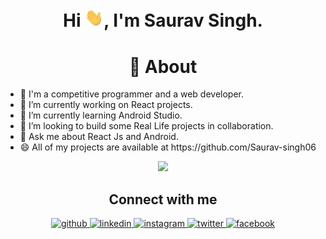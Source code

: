 <h1 align="center">Hi <img src="https://raw.githubusercontent.com/ABSphreak/ABSphreak/master/gifs/Hi.gif" width="30px">, I'm Saurav Singh.</h1>
<h1 align="center">🧐 About</h1>
<ul>
  <li>🧑 I'm a competitive programmer and a web developer.</li>
<li>🔭 I’m currently working on React projects.</li>
<li>🌱 I’m currently learning Android Studio.</li>
<li>👯 I’m looking to build some Real Life projects in collaboration.</li>
<li>💬 Ask me about React Js and Android.</li>
<li>😄 All of my projects are available at https://github.com/Saurav-singh06</li>
  </ul>
  
  <p align="center">
  <img src="https://github-readme-streak-stats.herokuapp.com/?user=Saurav-singh06&layout=compact" />
</p>

<h2 align="center">Connect with me</h2>
<div align="center">
<a href="https://github.com/Saurav-singh06" target="_blank">
<img src=https://img.shields.io/badge/github-%2324292e.svg?&style=for-the-badge&logo=github&logoColor=white alt=github style="margin-bottom: 5px;" />
</a>
<a href="https://www.linkedin.com/in/saurav-singh-6bb8a31b2/" target="_blank">
<img src=https://img.shields.io/badge/linkedin-%231E77B5.svg?&style=for-the-badge&logo=linkedin&logoColor=white alt=linkedin style="margin-bottom: 5px;" />
</a>
<a href="https://www.instagram.com/saurav_singh_rathore_/" target="_blank">
<img src=https://img.shields.io/badge/instagram-%23000000.svg?&style=for-the-badge&logo=instagram&logoColor=white alt=instagram style="margin-bottom: 5px;" />
</a>
<a href="https://twitter.com/SauravRathore06" target="_blank">
<img src=https://img.shields.io/badge/twitter-%2300acee.svg?&style=for-the-badge&logo=twitter&logoColor=white alt=twitter style="margin-bottom: 5px;" />
</a>
<a href="https://www.facebook.com/profile.php?id=100007773371089" target="_blank">
 <img src=https://img.shields.io/badge/facebook-%232E87FB.svg?&style=for-the-badge&logo=facebook&logoColor=white alt=facebook style="margin-bottom: 5px;" />
</a>
</div> 
